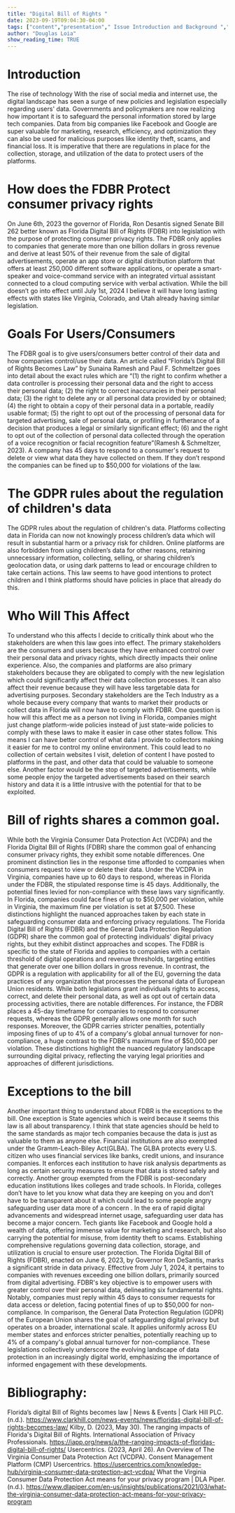 ```yaml
---
title: "Digital Bill of Rights "
date: 2023-09-19T09:04:30-04:00
tags: ["content","presentation"," Issue Introduction and Background ","Digital Bill of Rights",""
author: "Douglas Loia"
show_reading_time: TRUE
---
```

# Introduction
 The rise of technology 
With the rise of social media and internet use, the digital landscape has seen a surge of new policies and legislation especially regarding users' data. Governments and policymakers are now realizing how important it is to safeguard the personal information stored by large tech companies. Data from big companies like Facebook and Google are super valuable for marketing, research, efficiency, and optimization they can also be used for malicious purposes like identity theft, scams, and financial loss. It is imperative that there are regulations in place for the collection, storage, and utilization of the data to protect users of the platforms.
# How does the FDBR Protect consumer privacy rights 
On June 6th, 2023 the governor of Florida, Ron Desantis signed Senate Bill 262 better known as Florida Digital Bill of Rights (FDBR) into legislation with the purpose of protecting consumer privacy rights. The FDBR only applies to companies that generate more than one billion dollars in gross revenue and derive at least 50% of their revenue from the sale of digital advertisements, operate an app store or digital distribution platform that offers at least 250,000 different software applications, or operate a smart-speaker and voice-command service with an integrated virtual assistant connected to a cloud computing service with verbal activation. While the bill doesn’t go into effect until July 1st, 2024 I believe it will have long lasting effects with states like Virginia, Colorado, and Utah already having similar legislation.
# Goals For Users/Consumers 
The FDBR goal is to give users/consumers better control of their data and how companies control/use their data. An article called “Florida’s Digital Bill of Rights Becomes Law” by Sunaina Ramesh and Paul F. Schmeltzer goes into detail about the exact rules which are “(1) the right to confirm whether a data controller is processing their personal data and the right to access their personal data; (2) the right to correct inaccuracies in their personal data; (3) the right to delete any or all personal data provided by or obtained; (4) the right to obtain a copy of their personal data in a portable, readily usable format; (5) the right to opt out of the processing of personal data for targeted advertising, sale of personal data, or profiling in furtherance of a decision that produces a legal or similarly significant effect; (6) and the right to opt out of the collection of personal data collected through the operation of a voice recognition or facial recognition feature”(Ramesh & Schmeltzer, 2023). A company has 45 days to respond to a consumer's request to delete or view what data they have collected on them. If they don’t respond the companies can be fined up to $50,000 for violations of the law.
# The GDPR  rules about the regulation of children's data 
The GDPR  rules about the regulation of children's data. Platforms collecting data in Florida can now not knowingly process children’s data which will result in substantial harm or a privacy risk for children. Online platforms are also forbidden from using children’s data for other reasons, retaining unnecessary information, collecting, selling, or sharing children’s geolocation data, or using dark patterns to lead or encourage children to take certain actions. This law seems to have good intentions to protect children and I think platforms should have policies in place that already do this.
# Who Will This Affect 
To understand who this affects I decide to critically think about who the stakeholders are when this law goes into effect. The primary stakeholders are the consumers and users because they have enhanced control over their personal data and privacy rights, which directly impacts their online experience. Also, the companies and platforms are also primary stakeholders because they are obligated to comply with the new legislation which could significantly affect their data collection processes. It can also affect their revenue because they will have less targetable data for advertising purposes. Secondary stakeholders are the Tech Industry as a whole because every company that wants to market their products or collect data in Florida will now have to comply with FDBR.
	One question is how will this affect me as a person not living in Florida, companies might just change platform-wide policies instead of just state-wide policies to comply with these laws to make it easier in case other states follow. This means I can have better control of what data I provide to collectors making it easier for me to control my online environment. This could lead to no collection of certain websites I visit, deletion of content I have posted to platforms in the past, and other data that could be valuable to someone else. Another factor would be the stop of targeted advertisements, while some people enjoy the targeted advertisements based on their search history and data it is a little intrusive with the potential for that to be exploited.
# Bill of rights shares a common goal.
While both the Virginia Consumer Data Protection Act (VCDPA) and the Florida Digital Bill of Rights (FDBR) share the common goal of enhancing consumer privacy rights, they exhibit some notable differences. One prominent distinction lies in the response time afforded to companies when consumers request to view or delete their data. Under the VCDPA in Virginia, companies have up to 60 days to respond, whereas in Florida under the FDBR, the stipulated response time is 45 days. Additionally, the potential fines levied for non-compliance with these laws vary significantly. In Florida, companies could face fines of up to $50,000 per violation, while in Virginia, the maximum fine per violation is set at $7,500. These distinctions highlight the nuanced approaches taken by each state in safeguarding consumer data and enforcing privacy regulations.
	The Florida Digital Bill of Rights (FDBR) and the General Data Protection Regulation (GDPR) share the common goal of protecting individuals' digital privacy rights, but they exhibit distinct approaches and scopes. The FDBR is specific to the state of Florida and applies to companies with a certain threshold of digital operations and revenue thresholds, targeting entities that generate over one billion dollars in gross revenue. In contrast, the GDPR is a  regulation with applicability for all of the EU, governing the data practices of any organization that processes the personal data of European Union residents. While both legislations grant individuals rights to access, correct, and delete their personal data, as well as opt out of certain data processing activities, there are notable differences. For instance, the FDBR places a 45-day timeframe for companies to respond to consumer requests, whereas the GDPR generally allows one month for such responses. Moreover, the GDPR carries stricter penalties, potentially imposing fines of up to 4% of a company's global annual turnover for non-compliance, a huge contrast to the FDBR's maximum fine of $50,000 per violation. These distinctions highlight the nuanced regulatory landscape surrounding digital privacy, reflecting the varying legal priorities and approaches of different jurisdictions.
# Exceptions to the bill
Another important thing to understand about FDBR is the exceptions to the bill. One exception is State agencies which is weird because it seems this law is all about transparency. I think that state agencies should be held to the same standards as major tech companies because the data is just as valuable to them as anyone else. Financial institutions are also exempted under the Gramm-Leach-Biley Act(GLBA). The GLBA protects every U.S. citizen who uses financial services like banks, credit unions, and insurance companies. It enforces each institution to have risk analysis departments as long as certain security measures to ensure that data is stored safely and correctly. Another group exempted from the FDBR is post-secondary education institutions likes colleges and trade schools. In Florida, colleges don’t have to let you know what data they are keeping on you and don’t have to be transparent about it which could lead to some people angry
safeguarding user data more of a concern .
In the era of rapid digital advancements and widespread internet usage, safeguarding user data has become a major concern. Tech giants like Facebook and Google hold a wealth of data, offering immense value for marketing and research, but also carrying the potential for misuse, from identity theft to scams. Establishing comprehensive regulations governing data collection, storage, and utilization is crucial to ensure user protection. The Florida Digital Bill of Rights (FDBR), enacted on June 6, 2023, by Governor Ron DeSantis, marks a significant stride in data privacy. Effective from July 1, 2024, it pertains to companies with revenues exceeding one billion dollars, primarily sourced from digital advertising. FDBR's key objective is to empower users with greater control over their personal data, delineating six fundamental rights. Notably, companies must reply within 45 days to consumer requests for data access or deletion, facing potential fines of up to $50,000 for non-compliance. In comparison, the General Data Protection Regulation (GDPR) of the European Union shares the goal of safeguarding digital privacy but operates on a broader, international scale. It applies uniformly across EU member states and enforces stricter penalties, potentially reaching up to 4% of a company's global annual turnover for non-compliance. These legislations collectively underscore the evolving landscape of data protection in an increasingly digital world, emphasizing the importance of informed engagement with these developments.
# Bibliography:
Florida’s digital Bill of Rights becomes law | News & Events | Clark Hill PLC. (n.d.). https://www.clarkhill.com/news-events/news/floridas-digital-bill-of-rights-becomes-law/
Kilby, D. (2023, May 30). The ranging impacts of Florida's Digital Bill of Rights. International Association of Privacy Professionals. https://iapp.org/news/a/the-ranging-impacts-of-floridas-digital-bill-of-rights/
Usercentrics. (2023, April 26). An Overview of The Virginia Consumer Data Protection Act (VCDPA). Consent Management Platform (CMP) Usercentrics. https://usercentrics.com/knowledge-hub/virginia-consumer-data-protection-act-vcdpa/
What the Virginia Consumer Data Protection Act means for your privacy program | DLA Piper. (n.d.). https://www.dlapiper.com/en-us/insights/publications/2021/03/what-the-virginia-consumer-data-protection-act-means-for-your-privacy-program




